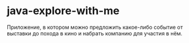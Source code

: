 # java-explore-with-me
Приложение, в котором можно предложить какое-либо событие от выставки до похода в кино и набрать компанию для участия в нём.
